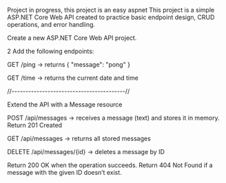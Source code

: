 
Project in progress, this project is an easy aspnet This project is a simple ASP.NET Core Web API created to practice basic endpoint design, CRUD operations, and error handling.



 Create a new ASP.NET Core Web API project.

2 Add the following endpoints:

GET /ping → returns { "message": "pong" }

GET /time → returns the current date and time

//-----------------------------------------//

Extend the API with a Message resource

POST /api/messages → receives a message (text) and stores it in memory. Return 201 Created

GET /api/messages → returns all stored messages

DELETE /api/messages/{id} → deletes a message by ID

Return 200 OK when the operation succeeds.
Return 404 Not Found if a message with the given ID doesn’t exist.
